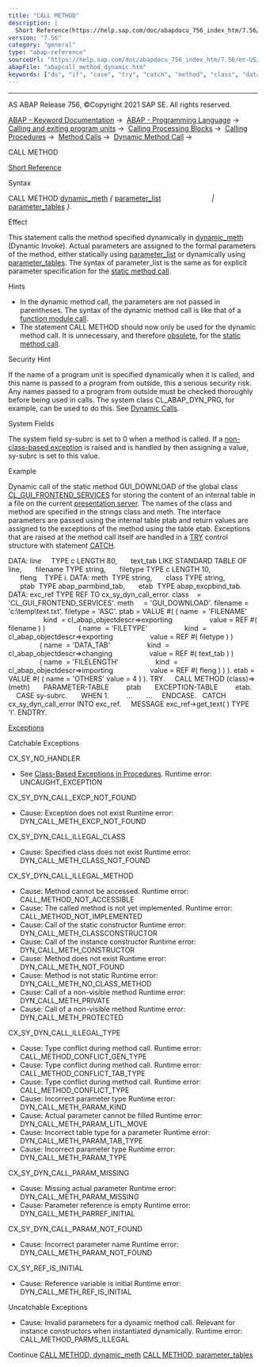 ```yaml
---
title: "CALL METHOD"
description: |
  Short Reference(https://help.sap.com/doc/abapdocu_756_index_htm/7.56/en-US/abapcall_method_shortref.htm) Syntax CALL METHOD dynamic_meth(https://help.sap.com/doc/abapdocu_756_index_htm/7.56/en-US/abapcall_method_meth_ident_dyna.htm)  parameter_list(https://help.sap.com/doc/abapdocu_756_in
version: "7.56"
category: "general"
type: "abap-reference"
sourceUrl: "https://help.sap.com/doc/abapdocu_756_index_htm/7.56/en-US/abapcall_method_dynamic.htm"
abapFile: "abapcall_method_dynamic.htm"
keywords: ["do", "if", "case", "try", "catch", "method", "class", "data", "internal-table", "abapcall", "dynamic"]
---
```


* * *

AS ABAP Release 756, ©Copyright 2021 SAP SE. All rights reserved.

[ABAP - Keyword Documentation](https://help.sap.com/doc/abapdocu_756_index_htm/7.56/en-US/abenabap.htm) →  [ABAP - Programming Language](https://help.sap.com/doc/abapdocu_756_index_htm/7.56/en-US/abenabap_reference.htm) →  [Calling and exiting program units](https://help.sap.com/doc/abapdocu_756_index_htm/7.56/en-US/abenabap_execution.htm) →  [Calling Processing Blocks](https://help.sap.com/doc/abapdocu_756_index_htm/7.56/en-US/abencall_processing_blocks.htm) →  [Calling Procedures](https://help.sap.com/doc/abapdocu_756_index_htm/7.56/en-US/abencall_procedures.htm) →  [Method Calls](https://help.sap.com/doc/abapdocu_756_index_htm/7.56/en-US/abenmethod_calls.htm) →  [Dynamic Method Call](https://help.sap.com/doc/abapdocu_756_index_htm/7.56/en-US/abenmethod_calls_dynamic.htm) → 

CALL METHOD

[Short Reference](https://help.sap.com/doc/abapdocu_756_index_htm/7.56/en-US/abapcall_method_shortref.htm)

Syntax

CALL METHOD [dynamic\_meth](https://help.sap.com/doc/abapdocu_756_index_htm/7.56/en-US/abapcall_method_meth_ident_dyna.htm) *{* [parameter\_list](https://help.sap.com/doc/abapdocu_756_index_htm/7.56/en-US/abapcall_method_parameters.htm)
                         *|* [parameter\_tables](https://help.sap.com/doc/abapdocu_756_index_htm/7.56/en-US/abapcall_method_parameter_tables.htm) *}*.

Effect

This statement calls the method specified dynamically in [dynamic\_meth](https://help.sap.com/doc/abapdocu_756_index_htm/7.56/en-US/abapcall_method_meth_ident_dyna.htm) (Dynamic Invoke). Actual parameters are assigned to the formal parameters of the method, either statically using [parameter\_list](https://help.sap.com/doc/abapdocu_756_index_htm/7.56/en-US/abapcall_method_parameters.htm) or dynamically using [parameter\_tables](https://help.sap.com/doc/abapdocu_756_index_htm/7.56/en-US/abapcall_method_parameter_tables.htm). The syntax of parameter\_list is the same as for explicit parameter specification for the [static method call](https://help.sap.com/doc/abapdocu_756_index_htm/7.56/en-US/abapcall_method_static_short.htm).

Hints

-   In the dynamic method call, the parameters are not passed in parentheses. The syntax of the dynamic method call is like that of a [function module call](https://help.sap.com/doc/abapdocu_756_index_htm/7.56/en-US/abapcall_function_general.htm).
-   The statement CALL METHOD should now only be used for the dynamic method call. It is unnecessary, and therefore [obsolete](https://help.sap.com/doc/abapdocu_756_index_htm/7.56/en-US/abapcall_method_static.htm), for the [static method call](https://help.sap.com/doc/abapdocu_756_index_htm/7.56/en-US/abenmethod_calls_static.htm).

Security Hint

If the name of a program unit is specified dynamically when it is called, and this name is passed to a program from outside, this a serious security risk. Any names passed to a program from outside must be checked thoroughly before being used in calls. The system class CL\_ABAP\_DYN\_PRG, for example, can be used to do this. See [Dynamic Calls](https://help.sap.com/doc/abapdocu_756_index_htm/7.56/en-US/abendyn_call_scrty.htm).

System Fields

The system field sy-subrc is set to 0 when a method is called. If a [non-class-based exception](https://help.sap.com/doc/abapdocu_756_index_htm/7.56/en-US/abenexceptions_non_class.htm) is raised and is handled by then assigning a value, sy-subrc is set to this value.

Example

Dynamic call of the static method GUI\_DOWNLOAD of the global class [CL\_GUI\_FRONTEND\_SERVICES](https://help.sap.com/doc/abapdocu_756_index_htm/7.56/en-US/abenfrontend_services.htm) for storing the content of an internal table in a file on the current [presentation server](https://help.sap.com/doc/abapdocu_756_index_htm/7.56/en-US/abenpresentation_server_glosry.htm "Glossary Entry"). The names of the class and method are specified in the strings class and meth. The interface parameters are passed using the internal table ptab and return values are assigned to the exceptions of the method using the table etab. Exceptions that are raised at the method call itself are handled in a [TRY](https://help.sap.com/doc/abapdocu_756_index_htm/7.56/en-US/abaptry.htm) control structure with statement [CATCH](https://help.sap.com/doc/abapdocu_756_index_htm/7.56/en-US/abaptry.htm).

DATA: line     TYPE c LENGTH 80,
      text\_tab LIKE STANDARD TABLE OF line,
      filename TYPE string,
      filetype TYPE c LENGTH 10,
      fleng    TYPE i.
DATA: meth  TYPE string,
      class TYPE string,
      ptab  TYPE abap\_parmbind\_tab,
      etab  TYPE abap\_excpbind\_tab.
DATA: exc\_ref TYPE REF TO cx\_sy\_dyn\_call\_error.
class    = 'CL\_GUI\_FRONTEND\_SERVICES'.
meth     = 'GUI\_DOWNLOAD'.
filename = 'c:\\temp\\text.txt'.
filetype = 'ASC'.
ptab = VALUE #( ( name  = 'FILENAME'
                  kind  = cl\_abap\_objectdescr=>exporting
                  value = REF #( filename ) )
                ( name  = 'FILETYPE'
                  kind  = cl\_abap\_objectdescr=>exporting
                  value = REF #( filetype ) )
                ( name  = 'DATA\_TAB'
                  kind  = cl\_abap\_objectdescr=>changing
                  value = REF #( text\_tab ) )
                ( name  = 'FILELENGTH'
                  kind  = cl\_abap\_objectdescr=>importing
                  value = REF #( fleng ) ) ).
etab = VALUE #( ( name = 'OTHERS' value = 4 ) ).
TRY.
    CALL METHOD (class)=>(meth)
      PARAMETER-TABLE
        ptab
      EXCEPTION-TABLE
        etab.
    CASE sy-subrc.
      WHEN 1.
        ...
      ...
    ENDCASE.
  CATCH cx\_sy\_dyn\_call\_error INTO exc\_ref.
    MESSAGE exc\_ref->get\_text( ) TYPE 'I'.
ENDTRY.

[Exceptions](https://help.sap.com/doc/abapdocu_756_index_htm/7.56/en-US/abenabap_language_exceptions.htm)

Catchable Exceptions

CX\_SY\_NO\_HANDLER

-   See [Class-Based Exceptions in Procedures](https://help.sap.com/doc/abapdocu_756_index_htm/7.56/en-US/abenexceptions_procedures.htm).
    Runtime error: UNCAUGHT\_EXCEPTION

CX\_SY\_DYN\_CALL\_EXCP\_NOT\_FOUND

-   Cause: Exception does not exist
    Runtime error: DYN\_CALL\_METH\_EXCP\_NOT\_FOUND

CX\_SY\_DYN\_CALL\_ILLEGAL\_CLASS

-   Cause: Specified class does not exist
    Runtime error: DYN\_CALL\_METH\_CLASS\_NOT\_FOUND

CX\_SY\_DYN\_CALL\_ILLEGAL\_METHOD

-   Cause: Method cannot be accessed.
    Runtime error: CALL\_METHOD\_NOT\_ACCESSIBLE
-   Cause: The called method is not yet implemented.
    Runtime error: CALL\_METHOD\_NOT\_IMPLEMENTED
-   Cause: Call of the static constructor
    Runtime error: DYN\_CALL\_METH\_CLASSCONSTRUCTOR
-   Cause: Call of the instance constructor
    Runtime error: DYN\_CALL\_METH\_CONSTRUCTOR
-   Cause: Method does not exist
    Runtime error: DYN\_CALL\_METH\_NOT\_FOUND
-   Cause: Method is not static
    Runtime error: DYN\_CALL\_METH\_NO\_CLASS\_METHOD
-   Cause: Call of a non-visible method
    Runtime error: DYN\_CALL\_METH\_PRIVATE
-   Cause: Call of a non-visible method
    Runtime error: DYN\_CALL\_METH\_PROTECTED

CX\_SY\_DYN\_CALL\_ILLEGAL\_TYPE

-   Cause: Type conflict during method call.
    Runtime error: CALL\_METHOD\_CONFLICT\_GEN\_TYPE
-   Cause: Type conflict during method call.
    Runtime error: CALL\_METHOD\_CONFLICT\_TAB\_TYPE
-   Cause: Type conflict during method call.
    Runtime error: CALL\_METHOD\_CONFLICT\_TYPE
-   Cause: Incorrect parameter type
    Runtime error: DYN\_CALL\_METH\_PARAM\_KIND
-   Cause: Actual parameter cannot be filled
    Runtime error: DYN\_CALL\_METH\_PARAM\_LITL\_MOVE
-   Cause: Incorrect table type for a parameter
    Runtime error: DYN\_CALL\_METH\_PARAM\_TAB\_TYPE
-   Cause: Incorrect parameter type
    Runtime error: DYN\_CALL\_METH\_PARAM\_TYPE

CX\_SY\_DYN\_CALL\_PARAM\_MISSING

-   Cause: Missing actual parameter
    Runtime error: DYN\_CALL\_METH\_PARAM\_MISSING
-   Cause: Parameter reference is empty
    Runtime error: DYN\_CALL\_METH\_PARREF\_INITIAL

CX\_SY\_DYN\_CALL\_PARAM\_NOT\_FOUND

-   Cause: Incorrect parameter name
    Runtime error: DYN\_CALL\_METH\_PARAM\_NOT\_FOUND

CX\_SY\_REF\_IS\_INITIAL

-   Cause: Reference variable is initial
    Runtime error: DYN\_CALL\_METH\_REF\_IS\_INITIAL

Uncatchable Exceptions

-   Cause: Invalid parameters for a dynamic method call. Relevant for instance constructors when instantiated dynamically.
    Runtime error: CALL\_METHOD\_PARMS\_ILLEGAL

Continue
[CALL METHOD, dynamic\_meth](https://help.sap.com/doc/abapdocu_756_index_htm/7.56/en-US/abapcall_method_meth_ident_dyna.htm)
[CALL METHOD, parameter\_tables](https://help.sap.com/doc/abapdocu_756_index_htm/7.56/en-US/abapcall_method_parameter_tables.htm)